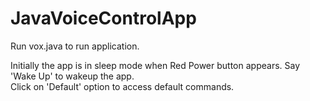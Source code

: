 # JavaVoiceControlApp
Run vox.java to run application.

Initially the app is in sleep mode when Red Power button appears. Say 'Wake Up' to wakeup the app.  
Click on 'Default' option to access default commands.
